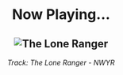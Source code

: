 <div align="center"> 
<h1>Now Playing...</h1>

![The Lone Ranger](https://i.scdn.co/image/ab67616d00001e025f3ece39a2b68474ee0856b6)
--
_<p>Track: The Lone Ranger - NWYR </p>_
</div>
